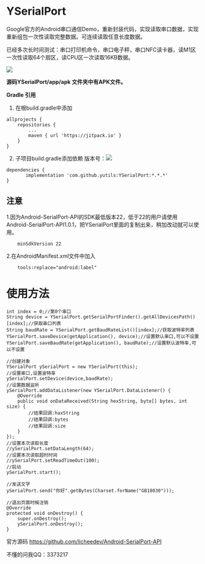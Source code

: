 # YSerialPort

Google官方的Android串口通信Demo，重新封装代码，实现读取串口数据，实现重新组包一次性读取完整数据。可连续读取任意长度数据。

已经多次长时间测试：串口打印机命令，串口电子秤，串口NFC读卡器，读M1区一次性读取64个扇区，读CPU区一次读取16KB数据。

[![](https://jitpack.io/v/yutils/YSerialPort.svg)](https://jitpack.io/#yutils/YSerialPort)

**源码YSerialPort/app/apk 文件夹中有APK文件。**

**Gradle 引用**
1. 在根build.gradle中添加
```
allprojects {
    repositories {
        ...
        maven { url 'https://jitpack.io' }
    }
}
```

2. 子项目build.gradle添加依赖   版本号：[![](https://jitpack.io/v/yutils/YSerialPort.svg)](https://jitpack.io/#yutils/YSerialPort)
```
dependencies {
       implementation 'com.github.yutils:YSerialPort:*.*.*'
}
```

## 注意

1.因为Android-SerialPort-API的SDK最低版本22，低于22的用户请使用Android-SerialPort-API1.0.1，把YSerialPort里面的复制出来，稍加改动就可以使用。

```
    minSdkVersion 22
```

2.在AndroidManifest.xml文件中加入

```
    tools:replace="android:label"
```

# 使用方法

```
int index = 0;//第0个串口
String device = YSerialPort.getSerialPortFinder().getAllDevicesPath()[index];//获取串口列表
String baudRate = YSerialPort.getBaudRateList()[index];//获取波特率列表
YSerialPort.saveDevice(getApplication(), device);//设置默认串口,可以不设置
YSerialPort.saveBaudRate(getApplication(), baudRate);//设置默认波特率,可以不设置

//创建对象
YSerialPort ySerialPort = new YSerialPort(this);
//设置串口,设置波特率
ySerialPort.setDevice(device,baudRate);
//设置数据监听
ySerialPort.addDataListener(new YSerialPort.DataListener() {
    @Override
    public void onDataReceived(String hexString, byte[] bytes, int size) {
        //结果回调:haxString
        //结果回调:bytes
        //结果回调:size
    }
});
//设置本次读取长度
//ySerialPort.setDataLength(64);
//设置本次读取超时时间
//ySerialPort.setReadTimeOut(100);
//启动
ySerialPort.start();

//发送文字
ySerialPort.send("你好".getBytes(Charset.forName("GB18030")));

//退出页面时候注销
@Override
protected void onDestroy() {
    super.onDestroy();
    ySerialPort.onDestroy();
}

```

官方源码 https://github.com/licheedev/Android-SerialPort-API

不懂的问我QQ：3373217

